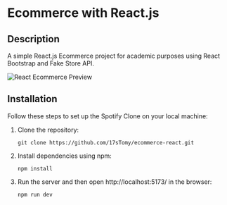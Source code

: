 # Ecommerce with React.js

## Description
A simple React.js Ecommerce project for academic purposes using React Bootstrap and Fake Store API.

![React Ecommerce Preview](src/assets/preview.gif)

## Installation
Follow these steps to set up the Spotify Clone on your local machine:

1. Clone the repository:
   ```
   git clone https://github.com/17sTomy/ecommerce-react.git
   ```
2. Install dependencies using npm:
   ```
   npm install
   ``` 
3. Run the server and then open http://localhost:5173/ in the browser:
   ```
   npm run dev